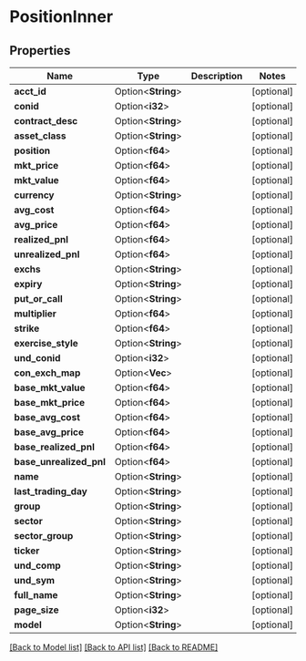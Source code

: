 # PositionInner

## Properties

Name | Type | Description | Notes
------------ | ------------- | ------------- | -------------
**acct_id** | Option<**String**> |  | [optional]
**conid** | Option<**i32**> |  | [optional]
**contract_desc** | Option<**String**> |  | [optional]
**asset_class** | Option<**String**> |  | [optional]
**position** | Option<**f64**> |  | [optional]
**mkt_price** | Option<**f64**> |  | [optional]
**mkt_value** | Option<**f64**> |  | [optional]
**currency** | Option<**String**> |  | [optional]
**avg_cost** | Option<**f64**> |  | [optional]
**avg_price** | Option<**f64**> |  | [optional]
**realized_pnl** | Option<**f64**> |  | [optional]
**unrealized_pnl** | Option<**f64**> |  | [optional]
**exchs** | Option<**String**> |  | [optional]
**expiry** | Option<**String**> |  | [optional]
**put_or_call** | Option<**String**> |  | [optional]
**multiplier** | Option<**f64**> |  | [optional]
**strike** | Option<**f64**> |  | [optional]
**exercise_style** | Option<**String**> |  | [optional]
**und_conid** | Option<**i32**> |  | [optional]
**con_exch_map** | Option<**Vec<String>**> |  | [optional]
**base_mkt_value** | Option<**f64**> |  | [optional]
**base_mkt_price** | Option<**f64**> |  | [optional]
**base_avg_cost** | Option<**f64**> |  | [optional]
**base_avg_price** | Option<**f64**> |  | [optional]
**base_realized_pnl** | Option<**f64**> |  | [optional]
**base_unrealized_pnl** | Option<**f64**> |  | [optional]
**name** | Option<**String**> |  | [optional]
**last_trading_day** | Option<**String**> |  | [optional]
**group** | Option<**String**> |  | [optional]
**sector** | Option<**String**> |  | [optional]
**sector_group** | Option<**String**> |  | [optional]
**ticker** | Option<**String**> |  | [optional]
**und_comp** | Option<**String**> |  | [optional]
**und_sym** | Option<**String**> |  | [optional]
**full_name** | Option<**String**> |  | [optional]
**page_size** | Option<**i32**> |  | [optional]
**model** | Option<**String**> |  | [optional]

[[Back to Model list]](../README.md#documentation-for-models) [[Back to API list]](../README.md#documentation-for-api-endpoints) [[Back to README]](../README.md)


